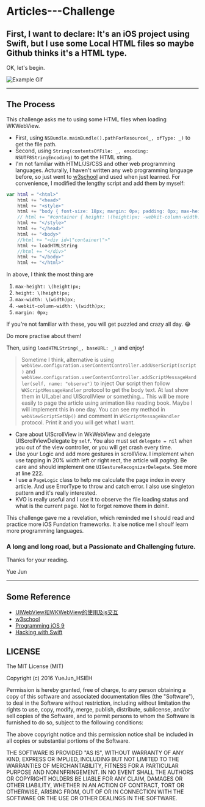 # Articles---Challenge

## First, I want to declare: It's an iOS project using Swift, but I use some Local HTML files so maybe Github thinks it's a HTML type.

OK, let's begin.

![Example Gif](http://i.imgur.com/h4DyPl2.gif)

---

## The Process

This challenge asks me to using some HTML files when loading WKWebView. 

* First, using `NSBundle.mainBundle().pathForResource(_, ofType: _)` to get the file path. 
* Second, using `String(contentsOfFile: _, encoding: NSUTF8StringEncoding)` to get the HTML string.
* I'm not familiar with HTML/JS/CSS and other web programming languages. Acturally, I haven't written any web programming language before, so just went to [w3school](http://www.w3schools.com) and used when just learned. For convenience, I modified the lengthy script and add them by myself:

``` swift
var html = "<html>"
	html += "<head>"
	html += "<style>"
	html += "body { font-size: 18px; margin: 0px; padding: 0px; max-height: \(height)px; height: \(height)px; max-width: \(width)px; -webkit-column-width: \(width)px; -webkit-column-gap: 0px; }"
	// html += "#container { height: \(height)px; -webkit-column-width: \(width)px; -webkit-column-gap: 50px; background-color: yellow; }"
	html += "</style>"
	html += "</head>"
	html += "<body>"
	//html += "<div id=\"container\">"
	html += loadHTMLString
	//html += "</div>"
	html += "</body>"
	html += "</html>"
```

In above, I think the most thing are 
1. `max-height: \(height)px;` 
2. `height: \(height)px;` 
3. `max-width: \(width)px;` 
4. `-webkit-column-width: \(width)px;`
5. `margin: 0px;`
   
If you're not familiar with these, you will get puzzled and crazy all day. 😂

Do more practise about them!

Then, using `loadHTMLString(_, baseURL: _)` and enjoy!

> Sometime I think, alternative is using `webView.configuration.userContentController.addUserScript(script)` and `webView.configuration.userContentController.addScriptMessageHandler(self, name: "observe")` to inject Our script then follow `WKScriptMessageHandler` protocol to get the body text. At last show them in UILabel and UIScrollView or something... This will be more easily to page the article using animation like reading book. Maybe I will implement this in one day. You can see my method in `webViewScriptSetUp()` and comment in `WKScriptMessageHandler` protocol. Print it and you will get what I want.


* Care about UIScrollView in WkWebView and delegate UIScrollViewDelegate by `self`. You also must set `delegate = nil` when you out of the view controller, or you will get crash every time. 
* Use your Logic and add more gestures in scrollView. I implement when use tapping in 20% width left or right rect, the article will *paging*. Be care and should implement one `UIGestureRecognizerDelegate`. See more at line 222.
* I use a `PageLogic` class to help me calculate the page index in every article. And use ErrorType to throw and catch error. I also use singleton pattern and it's really interested.
* KVO is really useful and I use it to observe the file loading status and what is the current page. Not to forget remove them in deinit.

This challenge gave me a revelation, which reminded me I should read and practice more iOS Fundation frameworks. It alse notice me I shoulf learn more programming languages.

### **A long and long road, but a Passionate and Challenging future.**

Thanks for your reading.

Yue Jun

---

## Some Reference

* [UIWebView和WKWebView的使用及js交互](http://liuyanwei.jumppo.com/2015/10/17/ios-webView.html)
* [w3school](http://www.w3schools.com)
* [Programming iOS 9](http://shop.oreilly.com/product/0636920044352.do)
* [Hacking with Swift](https://www.hackingwithswift.com)

## LICENSE

The MIT License (MIT)

Copyright (c) 2016 YueJun_HSIEH

Permission is hereby granted, free of charge, to any person obtaining a copy
of this software and associated documentation files (the "Software"), to deal
in the Software without restriction, including without limitation the rights
to use, copy, modify, merge, publish, distribute, sublicense, and/or sell
copies of the Software, and to permit persons to whom the Software is
furnished to do so, subject to the following conditions:

The above copyright notice and this permission notice shall be included in all
copies or substantial portions of the Software.

THE SOFTWARE IS PROVIDED "AS IS", WITHOUT WARRANTY OF ANY KIND, EXPRESS OR
IMPLIED, INCLUDING BUT NOT LIMITED TO THE WARRANTIES OF MERCHANTABILITY,
FITNESS FOR A PARTICULAR PURPOSE AND NONINFRINGEMENT. IN NO EVENT SHALL THE
AUTHORS OR COPYRIGHT HOLDERS BE LIABLE FOR ANY CLAIM, DAMAGES OR OTHER
LIABILITY, WHETHER IN AN ACTION OF CONTRACT, TORT OR OTHERWISE, ARISING FROM,
OUT OF OR IN CONNECTION WITH THE SOFTWARE OR THE USE OR OTHER DEALINGS IN THE
SOFTWARE.